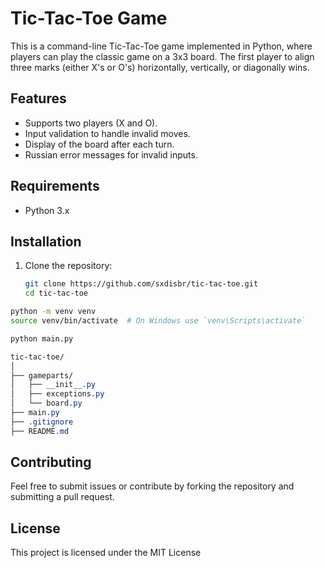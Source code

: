 # Tic-Tac-Toe Game

This is a command-line Tic-Tac-Toe game implemented in Python, where players can play the classic game on a 3x3 board. The first player to align three marks (either X's or O's) horizontally, vertically, or diagonally wins.

## Features

- Supports two players (X and O).
- Input validation to handle invalid moves.
- Display of the board after each turn.
- Russian error messages for invalid inputs.

## Requirements

- Python 3.x

## Installation

1. Clone the repository:

   ```bash
   git clone https://github.com/sxdisbr/tic-tac-toe.git
   cd tic-tac-toe
   ```

```bash
python -m venv venv
source venv/bin/activate  # On Windows use `venv\Scripts\activate`
```

```bash
python main.py
```

```css
tic-tac-toe/
│
├── gameparts/
│   ├── __init__.py
│   ├── exceptions.py
│   └── board.py
├── main.py
├── .gitignore
├── README.md
```

## Contributing

Feel free to submit issues or contribute by forking the repository and submitting a pull request.

## License

This project is licensed under the MIT License